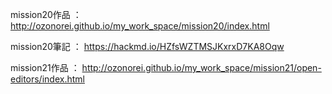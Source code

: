 mission20作品 ： http://ozonorei.github.io/my_work_space/mission20/index.html

mission20筆記 ： https://hackmd.io/HZfsWZTMSJKxrxD7KA8Oqw

mission21作品 ： http://ozonorei.github.io/my_work_space/mission21/open-editors/index.html